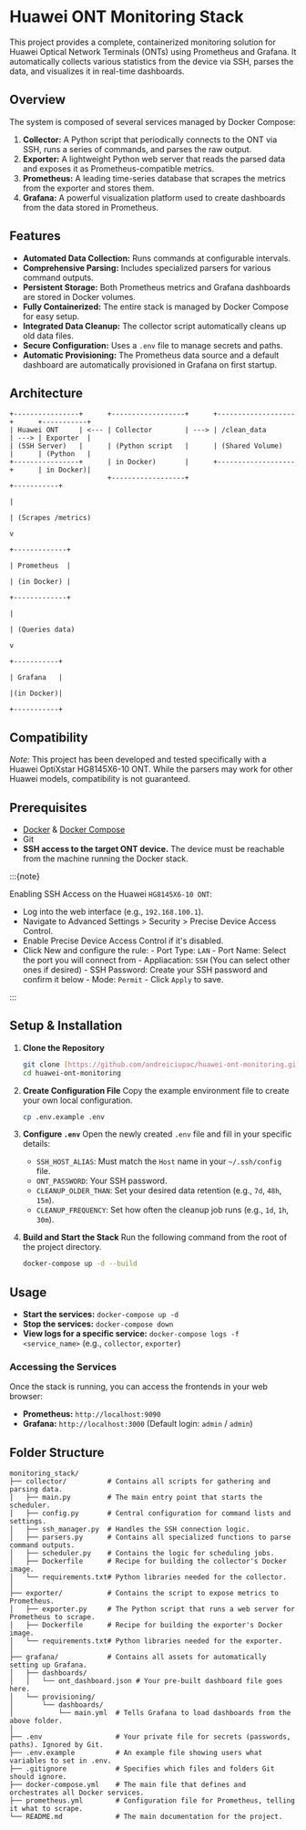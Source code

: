 # Huawei ONT Monitoring Stack

This project provides a complete, containerized monitoring solution for Huawei Optical Network Terminals (ONTs) using Prometheus and Grafana. It automatically collects various statistics from the device via SSH, parses the data, and visualizes it in real-time dashboards.

## Overview

The system is composed of several services managed by Docker Compose:
1.  **Collector:** A Python script that periodically connects to the ONT via SSH, runs a series of commands, and parses the raw output.
2.  **Exporter:** A lightweight Python web server that reads the parsed data and exposes it as Prometheus-compatible metrics.
3.  **Prometheus:** A leading time-series database that scrapes the metrics from the exporter and stores them.
4.  **Grafana:** A powerful visualization platform used to create dashboards from the data stored in Prometheus.

## Features

* **Automated Data Collection:** Runs commands at configurable intervals.
* **Comprehensive Parsing:** Includes specialized parsers for various command outputs.
* **Persistent Storage:** Both Prometheus metrics and Grafana dashboards are stored in Docker volumes.
* **Fully Containerized:** The entire stack is managed by Docker Compose for easy setup.
* **Integrated Data Cleanup:** The collector script automatically cleans up old data files.
* **Secure Configuration:** Uses a `.env` file to manage secrets and paths.
* **Automatic Provisioning:** The Prometheus data source and a default dashboard are automatically provisioned in Grafana on first startup.

## Architecture

```
+----------------+      +------------------+      +-------------------+      +-----------+
| Huawei ONT     | <--- | Collector        | ---> | /clean_data       | ---> | Exporter  |
| (SSH Server)   |      | (Python script   |      | (Shared Volume)   |      | (Python   |
+----------------+      | in Docker)       |      +-------------------+      | in Docker)|
                        +------------------+                                 +-----------+
                                                                                   |
                                                                                   | (Scrapes /metrics)
                                                                                   v
                                                                             +-------------+
                                                                             | Prometheus  |
                                                                             | (in Docker) |
                                                                             +-------------+
                                                                                   |
                                                                                   | (Queries data)
                                                                                   v
                                                                             +-----------+
                                                                             | Grafana   |
                                                                             |(in Docker)|
                                                                             +-----------+
```


## Compatibility

*Note:* This project has been developed and tested specifically with a Huawei OptiXstar HG8145X6-10 ONT. While the parsers may work for other Huawei models, compatibility is not guaranteed.

## Prerequisites

* [Docker](https://www.docker.com/get-started) & [Docker Compose](https://docs.docker.com/compose/install/)
* Git
* **SSH access to the target ONT device.** The device must be reachable from the machine running the Docker stack.

:::{note}

Enabling SSH Access on the Huawei `HG8145X6-10 ONT`:
- Log into the web interface (e.g., `192.168.100.1`).
- Navigate to Advanced Settings > Security > Precise Device Access Control.
- Enable Precise Device Access Control if it's disabled.
- Click New and configure the rule:
      - Port Type: `LAN`
      - Port Name: Select the port you will connect from
      - Appliacation: `SSH` (You can select other ones if desired)
      - SSH Password: Create your SSH password and confirm it below
      - Mode: `Permit`
      - Click `Apply` to save.

:::

## Setup & Installation

1.  **Clone the Repository**
    ```bash
    git clone [https://github.com/andreiciupac/huawei-ont-monitoring.git](https://github.com/andreiciupac/huawei-ont-monitoring.git)
    cd huawei-ont-monitoring
    ```

2.  **Create Configuration File**
    Copy the example environment file to create your own local configuration.
    ```bash
    cp .env.example .env
    ```

3.  **Configure `.env`**
    Open the newly created `.env` file and fill in your specific details:
    * `SSH_HOST_ALIAS`: Must match the `Host` name in your `~/.ssh/config` file.
    * `ONT_PASSWORD`: Your SSH password.
    * `CLEANUP_OLDER_THAN`: Set your desired data retention (e.g., `7d`, `48h`, `15m`).
    * `CLEANUP_FREQUENCY`: Set how often the cleanup job runs (e.g., `1d`, `1h`, `30m`).

4.  **Build and Start the Stack**
    Run the following command from the root of the project directory.
    ```bash
    docker-compose up -d --build
    ```

## Usage

* **Start the services:** `docker-compose up -d`
* **Stop the services:** `docker-compose down`
* **View logs for a specific service:** `docker-compose logs -f <service_name>` (e.g., `collector`, `exporter`)

### Accessing the Services

Once the stack is running, you can access the frontends in your web browser:
* **Prometheus:** `http://localhost:9090`
* **Grafana:** `http://localhost:3000` (Default login: `admin` / `admin`)

## Folder Structure

```
monitoring_stack/
├── collector/          # Contains all scripts for gathering and parsing data.
│   ├── main.py         # The main entry point that starts the scheduler.
│   ├── config.py       # Central configuration for command lists and settings.
│   ├── ssh_manager.py  # Handles the SSH connection logic.
│   ├── parsers.py      # Contains all specialized functions to parse command outputs.
│   ├── scheduler.py    # Contains the logic for scheduling jobs.
│   ├── Dockerfile      # Recipe for building the collector's Docker image.
│   └── requirements.txt# Python libraries needed for the collector.
│
├── exporter/           # Contains the script to expose metrics to Prometheus.
│   ├── exporter.py     # The Python script that runs a web server for Prometheus to scrape.
│   ├── Dockerfile      # Recipe for building the exporter's Docker image.
│   └── requirements.txt# Python libraries needed for the exporter.
│
├── grafana/            # Contains all assets for automatically setting up Grafana.
│   ├── dashboards/
│   │   └── ont_dashboard.json # Your pre-built dashboard file goes here.
│   └── provisioning/
│       └── dashboards/
│           └── main.yml  # Tells Grafana to load dashboards from the above folder.
│
├── .env                  # Your private file for secrets (passwords, paths). Ignored by Git.
├── .env.example          # An example file showing users what variables to set in .env.
├── .gitignore            # Specifies which files and folders Git should ignore.
├── docker-compose.yml    # The main file that defines and orchestrates all Docker services.
├── prometheus.yml        # Configuration file for Prometheus, telling it what to scrape.
└── README.md             # The main documentation for the project.
```
